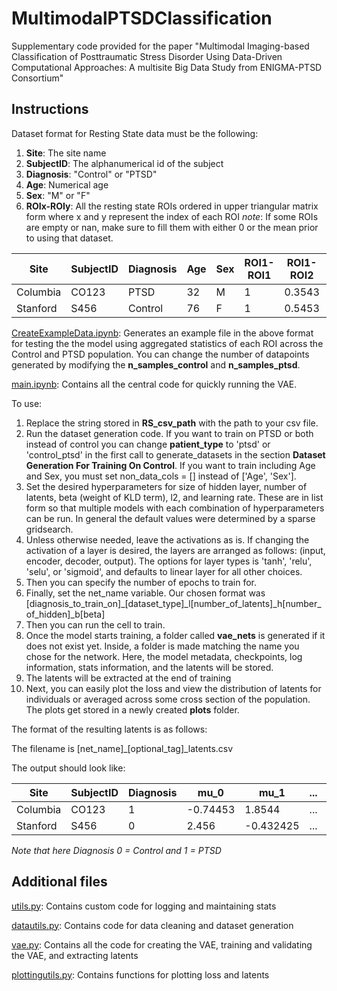 # MultimodalPTSDClassification
Supplementary code provided for the paper "Multimodal Imaging-based Classification of Posttraumatic Stress Disorder Using Data-Driven Computational Approaches: A multisite Big Data Study from ENIGMA-PTSD Consortium"

## Instructions
Dataset format for Resting State data must be the following:
1. **Site**: The site name
2. **SubjectID**: The alphanumerical id of the subject
3. **Diagnosis**: "Control" or "PTSD"
4. **Age**: Numerical age
5. **Sex**: "M" or "F"
6. **ROIx-ROIy**: All the resting state ROIs ordered in upper triangular matrix form where x and y represent the index of each ROI
   *note*: If some ROIs are empty or nan, make sure to fill them with either 0 or the mean prior to using that dataset.

Site | SubjectID | Diagnosis | Age | Sex | ROI1-ROI1 | ROI1-ROI2 | ...
--- | --- | --- | --- |--- |--- |--- |---
Columbia | CO123 | PTSD | 32 | M | 1 | 0.3543 | ... 
Stanford | S456 | Control | 76 | F | 1 | 0.5453 | ... 

[CreateExampleData.ipynb](code/CreateExampleData.ipynb): Generates an example file in the above format for testing the the model using aggregated statistics of each ROI across the Control and PTSD population. You can change the number of datapoints generated by modifying the **n_samples_control** and **n_samples_ptsd**.

[main.ipynb](code/main.ipynb): Contains all the central code for quickly running the VAE.

To use:
1. Replace the string stored in **RS_csv_path** with the path to your csv file.
2. Run the dataset generation code. If you want to train on PTSD or both instead of control you can change **patient_type** to 'ptsd' or 'control_ptsd' in the first call to generate_datasets in the section **Dataset Generation For Training On Control**. If you want to train including Age and Sex, you must set non_data_cols = [] instead of \['Age', 'Sex'\].
3. Set the desired hyperparameters for size of hidden layer, number of latents, beta (weight of KLD term), l2, and learning rate. These are in list form so that multiple models with each combination of hyperparameters can be run. In general the default values were determined by a sparse gridsearch.
4. Unless otherwise needed, leave the activations as is. If changing the activation of a layer is desired, the layers are arranged as follows: (input, encoder, decoder, output). The options for layer types is 'tanh', 'relu', 'selu', or 'sigmoid', and defaults to linear layer for all other choices.
5. Then you can specify the number of epochs to train for.
6. Finally, set the net_name variable. Our chosen format was 
   \[diagnosis_to_train_on\]_\[dataset_type\]_l\[number_of_latents\]_h\[number_of_hidden\]_b\[beta]
7. Then you can run the cell to train.
8. Once the model starts training, a folder called **vae_nets** is generated if it does not exist yet. Inside, a folder is made matching the name you chose for the network. Here, the model metadata, checkpoints, log information, stats information, and the latents will be stored.
9. The latents will be extracted at the end of training 
10. Next, you can easily plot the loss and view the distribution of latents for individuals or averaged across some cross section of the population. The plots get stored in a newly created **plots** folder.

The format of the resulting latents is as follows:

The filename is \[net_name\]_\[optional_tag\]_latents.csv

The output should look like:

Site | SubjectID | Diagnosis | mu_0 | mu_1 | ... | logvar_1 | logvar_2 | ...
--- | --- | --- | --- |--- |--- |--- |--- |---
Columbia | CO123 | 1 | -0.74453 | 1.8544 | ... | -0.3565 | -0.93231 | ...
Stanford | S456 | 0 | 2.456 | -0.432425 | ... | 0.12345 | -0.8543232 | ...

*Note that here Diagnosis 0 = Control and 1 = PTSD*

## Additional files

[utils.py](code/utils.py): Contains custom code for logging and maintaining stats

[datautils.py](code/datautils.py): Contains code for data cleaning and dataset generation

[vae.py](code/vae.py): Contains all the code for creating the VAE, training and validating the VAE, and extracting latents

[plottingutils.py](code/plottingutils.py): Contains functions for plotting loss and latents
